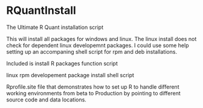 RQuantInstall
=============

The Ultimate R Quant installation script 

This will install all packages for windows and linux.  The linux install does 
not check for dependent linux developemnt packages.  I could use some help 
setting up an accompaning shell script for rpm and deb installations.

Included is
  install R packages function script
  
  linux rpm developement package install shell script
  
  Rprofile.site file that demonstrates how to set up R to handle different working 
  environments from beta to Production by pointing to different source code and 
  data locations.

